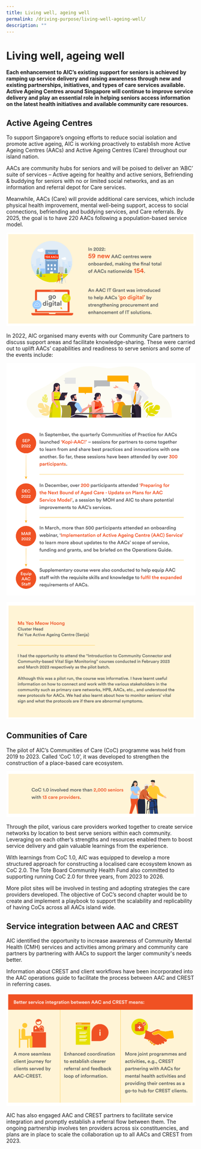 ```yaml
---
title: Living well, ageing well
permalink: /driving-purpose/living-well-ageing-well/
description: ""
---
```

# Living well, ageing well
**Each enhancement to AIC’s existing support for seniors is achieved by ramping up service delivery and raising awareness through new and existing partnerships, initiatives, and types of care services available. Active Ageing Centres around Singapore will continue to improve service delivery and play an essential role in helping seniors access information on the latest health initiatives and available community care resources.**

## Active Ageing Centres
To support Singapore’s ongoing efforts to reduce social isolation and promote active ageing, AIC is working proactively to establish more Active Ageing Centres (AACs) and Active Ageing Centres (Care) throughout our island nation.

AACs are community hubs for seniors and will be poised to deliver an ‘ABC’ suite of services – Active ageing for healthy and active seniors, Befriending & buddying for seniors with no or limited social networks, and as an information and referral depot for Care services. 

Meanwhile, AACs (Care) will provide additional care services, which include physical health improvement, mental well-being support, access to social connections, befriending and buddying services, and Care referrals. By 2025, the goal is to have 220 AACs following a population-based service model.

![](/images/living-well-ageing-well-image1.png)

In 2022, AIC organised many events with our Community Care partners to discuss support areas and facilitate knowledge-sharing. These were carried out to uplift AACs’ capabilities and readiness to serve seniors and some of the events include:

![](/images/living-well-ageing-well-image2.png)

![](/images/living-well-ageing-well-image3.png)

## Communities of Care
The pilot of AIC’s Communities of Care (CoC) programme was held from 2019 to 2023. Called ‘CoC 1.0’, it was developed to strengthen the construction of a place-based care ecosystem.

![](/images/living-well-ageing-well-image4.png)

Through the pilot, various care providers worked together to create service networks by location to best serve seniors within each community. Leveraging on each other’s strengths and resources enabled them to boost service delivery and gain valuable learnings from the experience.

With learnings from CoC 1.0, AIC was equipped to develop a more structured approach for constructing a localised care ecosystem known as CoC 2.0. The Tote Board Community Health Fund also committed to supporting running CoC 2.0 for three years, from 2023 to 2026.

More pilot sites will be involved in testing and adopting strategies the care providers developed. The objective of CoC’s second chapter would be to create and implement a playbook to support the scalability and replicability of having CoCs across all AACs island wide.

## Service integration between AAC and CREST
AIC identified the opportunity to increase awareness of Community Mental Health (CMH) services and activities among primary and community care partners by partnering with AACs to support the larger community's needs better. 

Information about CREST and client workflows have been incorporated into the AAC operations guide to facilitate the process between AAC and CREST in referring cases.

![](/images/living-well-ageing-well-image6.png)

AIC has also engaged AAC and CREST partners to facilitate service integration and promptly establish a referral flow between them. The ongoing partnership involves ten providers across six constituencies, and plans are in place to scale the collaboration up to all AACs and CREST from 2023.